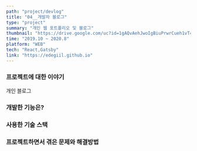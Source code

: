 ```yaml
---
path: "project/devlog"
title: "04__개발자 블로그"
type: "project"
summary: "개인 웹 포트폴리오 및 블로그"
thumbnail: "https://drive.google.com/uc?id=1gAQvAehJwoIgBiuPrwrCueh1vT4YSuNB"
time: "2019.10 ~ 2020.8"
platform: "WEB"
tech: "React,Gatsby"
link: "https://edegiil.github.io"
---
```


### 프로젝트에 대한 이야기
개인 블로그

### 개발한 기능은?

### 사용한 기술 스택

### 프로젝트하면서 겪은 문제와 해결방법
